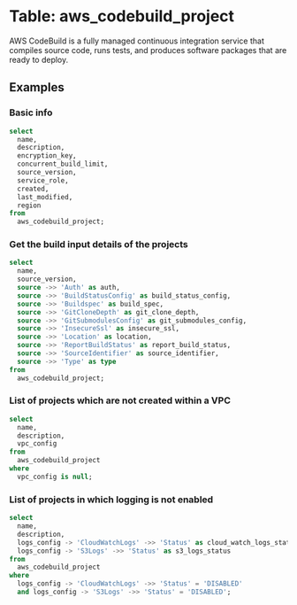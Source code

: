 # Table: aws_codebuild_project

AWS CodeBuild is a fully managed continuous integration service that compiles source code, runs tests, and produces software packages that are ready to deploy.

## Examples

### Basic info

```sql
select
  name,
  description,
  encryption_key,
  concurrent_build_limit,
  source_version,
  service_role,
  created,
  last_modified,
  region
from
  aws_codebuild_project;
```


### Get the build input details of the projects

```sql
select
  name,
  source_version,
  source ->> 'Auth' as auth,
  source ->> 'BuildStatusConfig' as build_status_config,
  source ->> 'Buildspec' as build_spec,
  source ->> 'GitCloneDepth' as git_clone_depth,
  source ->> 'GitSubmodulesConfig' as git_submodules_config,
  source ->> 'InsecureSsl' as insecure_ssl,
  source ->> 'Location' as location,
  source ->> 'ReportBuildStatus' as report_build_status,
  source ->> 'SourceIdentifier' as source_identifier,
  source ->> 'Type' as type
from
  aws_codebuild_project;
```


### List of projects which are not created within a VPC

```sql
select
  name,
  description,
  vpc_config
from
  aws_codebuild_project
where
  vpc_config is null;
```


### List of projects in which logging is not enabled

```sql
select
  name,
  description,
  logs_config -> 'CloudWatchLogs' ->> 'Status' as cloud_watch_logs_status,
  logs_config -> 'S3Logs' ->> 'Status' as s3_logs_status
from
  aws_codebuild_project
where
  logs_config -> 'CloudWatchLogs' ->> 'Status' = 'DISABLED'
  and logs_config -> 'S3Logs' ->> 'Status' = 'DISABLED';
```
